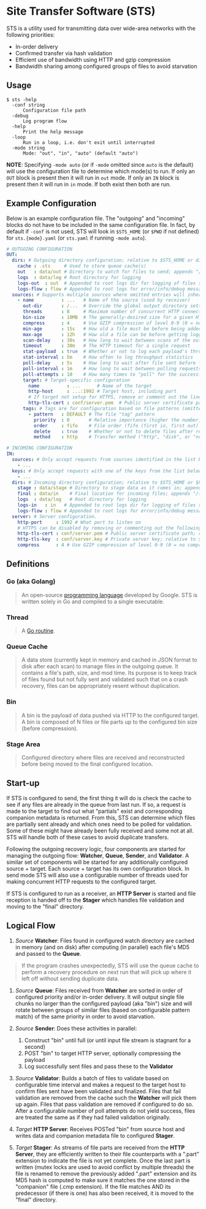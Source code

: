 # Site Transfer Software (STS)

STS is a utility used for transmitting data over wide-area networks with the following priorities:

- In-order delivery
- Confirmed transfer via hash validation
- Efficient use of bandwidth using HTTP and gzip compression
- Bandwidth sharing among configured groups of files to avoid starvation

## Usage

```text
$ sts -help
  -conf string
      Configuration file path
  -debug
      Log program flow
  -help
      Print the help message
  -loop
      Run in a loop, i.e. don't exit until interrupted
  -mode string
      Mode: "out", "in", "auto" (default "auto")
```

**NOTE**: Specifying `-mode auto` (or if `-mode` omitted since `auto` is the default) will use the configuration file to determine which mode(s) to run. If only an `OUT` block is present then it will run in `out` mode.  If only an `IN` block is present then it will run in `in` mode.  If both exist then both are run.

## Example Configuration

Below is an example configuration file.  The "outgoing" and "incoming" blocks do not have to be included in the same configuration file.  In fact, by default if `-conf` is not used, STS will look in `$STS_HOME` (or `$PWD` if not defined) for `sts.{mode}.yaml` (or `sts.yaml` if running `-mode auto`).

```yaml
# OUTGOING CONFIGURATION
OUT:
  dirs: # Outgoing directory configuration; relative to $STS_HOME or directory of configuration file if not absolute
    cache : .sts     # Used to store queue cache(s)
    out   : data/out # Directory to watch for files to send; appends "/{target name}"
    logs  : data/log # Root directory for logging
    logs-out  : out  # Appended to root logs dir for logging of files sent (DEFAULT: outgoing_to); appends /{target}
    logs-flow : flow # Appended to root logs for error/info/debug messages (DEFAULT: messages)
  sources: # Supports multiple sources where omitted entries will inherit from previous sources hierarchically
    - name          : ...   # Name of the source (used by receiver)
      out-dir       : /...  # Override the global output directory setting
      threads       : 8     # Maximum number of concurrent HTTP connections
      bin-size      : 10MB  # The generally-desired size for a given HTTP request (BEFORE any compression)
      compress      : 4     # Use GZIP compression of level 0-9 (0 = no compression, 9 = best but slowest)
      min-age       : 15s   # How old a file must be before being added to the "outgoing" queue
      max-age       : 12h   # How old a file can be before getting logged as "stale" (remains in the queue)
      scan-delay    : 30s   # How long to wait between scans of the outgoing directory
      timeout       : 30m   # The HTTP timeout for a single request
      stat-payload  : true  # Whether or not to log each payload's throughput stats
      stat-interval : 5m    # How often to log throughput statistics
      poll-delay    : 5s    # How long to wait after file sent before final validation
      poll-interval : 1m    # How long to wait between polling requests
      poll-attempts : 10    # How many times to "poll" for the successful reception of a file before re-sending
      target: # Target-specific configuration
        name          : ...      # Name of the target
        http-host     : ...:1992 # Target host, including port
        # If target not setup for HTTPS, remove or comment out the line below:
        http-tls-cert : conf/server.pem  # Public server certificate path; relative to $STS_HOME or $PWD if not absolute
      tags: # Tags are for configuration based on file patterns (omitted attributes are inherited)
        - pattern   : DEFAULT # The file "tag" pattern
          priority  : 0       # Relative importance (higher the number, greater the importance)
          order     : fifo    # File order (fifo (first in, first out) or none)
          delete    : true    # Whether or not to delete files after reception confirmation
          method    : http    # Transfer method ("http", "disk", or "none")

# INCOMING CONFIGURATION
IN:
  sources: # Only accept requests from sources identified in the list below
    - ...
  keys: # Only accept requests with one of the keys from the list below
    - ...
  dirs: # Incoming directory configuration; relative to $STS_HOME or $PWD if not absolute
    stage : data/stage # Directory to stage data as it comes in; appends "/{source name}"
    final : data/in    # Final location for incoming files; appends "/{source name}"
    logs  : data/log   # Root directory for logging
    logs-in   : in   # Appended to root logs dir for logging of files sent (DEFAULT: incoming_from); appends /{source}
    logs-flow : flow # Appended to root logs for error/info/debug messages (DEFAULT: messages)
  server: # Server configuration.
    http-port     : 1992 # What port to listen on
    # HTTPS can be disabled by removing or commenting out the following two lines:
    http-tls-cert : conf/server.pem # Public server certificate path; relative to $STS_HOME or $PWD if not absolute
    http-tls-key  : conf/server.key # Private server key; relative to $STS_HOME or $PWD if not absolute
    compress      : 4 # Use GZIP compression of level 0-9 (0 = no compression, 9 = best but slowest) on response payloads
```

## Definitions

### Go (aka **Golang**)

  > An open-source [programming language](https://golang.org/) developed by Google.  STS is written solely in Go and compiled to a single executable.

### Thread

  > A [Go routine](https://gobyexample.com/goroutines).

### Queue Cache

  > A data store (currently kept in memory and cached in JSON format to disk after each scan) to manage files in the outgoing queue.  It contains a file's path, size, and mod time.  Its purpose is to keep track of files found but not fully sent and validated such that on a crash recovery, files can be appropriately resent without duplication.

### Bin

  > A bin is the payload of data pushed via HTTP to the configured target.  A bin is composed of N files or file parts up to the configured bin size (before compression).

### Stage Area

  > Configured directory where files are received and reconstructed before being moved to the final configured location.

## Start-up

If STS is configured to send, the first thing it will do is check the cache to see if any files are already in the queue from last run.  If so, a request is made to the target to find out what "partials" exist and corresponding companion metadata is returned.  From this, STS can determine which files are partially sent already and which ones need to be polled for validation.  Some of these might have already been fully received and some not at all.  STS will handle both of these cases to avoid duplicate transfers.

Following the outgoing recovery logic, four components are started for managing the outgoing flow: **Watcher**, **Queue**, **Sender**, and **Validator**.  A similar set of components will be started for any additionally configured source + target.  Each source + target has its own configuration block.  In send mode STS will also use a configurable number of threads used for making concurrent HTTP requests to the configured target.

If STS is configured to run as a receiver, an **HTTP Server** is started and file reception is handed off to the **Stager** which handles file validation and moving to the "final" directory.

## Logical Flow

1. _Source_ **Watcher**: Files found in configured watch directory are cached in memory (and on disk) after computing (in parallel) each file's MD5 and passed to the **Queue**.

  > If the program crashes unexpectedly, STS will use the queue cache to perform a recovery procedure on next run that will pick up where it left off without sending duplicate data.

1. _Source_ **Queue**: Files received from **Watcher** are sorted in order of configured priority and/or in-order delivery. It will output single file chunks no larger than the configured payload (aka "bin") size and will rotate between groups of similar files (based on configurable pattern match) of the same priority in order to avoid starvation.

1. _Source_ **Sender**: Does these activities in parallel:

    1. Construct "bin" until full (or until input file stream is stagnant for a second)
    1. POST "bin" to target HTTP server, optionally compressing the payload
    1. Log successfully sent files and pass these to the **Validator**

1. _Source_ **Validator**: Builds a batch of files to validate based on configurable time interval and makes a request to the target host to confirm files sent have been validated and finalized.  Files that fail validation are removed from the cache such the **Watcher** will pick them up again. Files that pass validation are removed if configured to do so. After a configurable number of poll attempts do not yield success, files are treated the same as if they had failed validation originally.

1. _Target_ **HTTP Server**: Receives POSTed "bin" from source host and writes data and companion metadata file to configured **Stager**.

1. _Target_ **Stager**: As streams of file parts are received from the **HTTP Server**, they are efficiently written to their file counterparts with a ".part" extension to indicate the file is not yet complete.  Once the last part is written (mutex locks are used to avoid conflict by multiple threads) the file is renamed to remove the previously added ".part" extension and its MD5 hash is computed to make sure it matches the one stored in the "companion" file (.cmp extension). If the file matches AND its predecessor (if there is one) has also been received, it is moved to the "final" directory.
